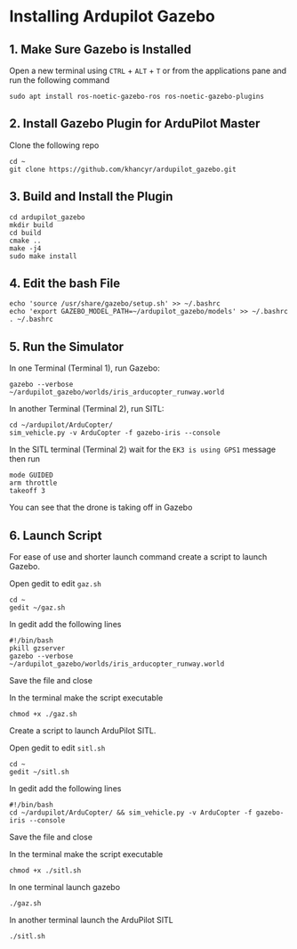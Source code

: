 # Installing Ardupilot Gazebo
## 1. Make Sure Gazebo is Installed
Open a new terminal using `CTRL` + `ALT` + `T` or from the applications pane and run the following command
```
sudo apt install ros-noetic-gazebo-ros ros-noetic-gazebo-plugins
```

## 2. Install Gazebo Plugin for ArduPilot Master
Clone the following repo
```
cd ~
git clone https://github.com/khancyr/ardupilot_gazebo.git
```

## 3. Build and Install the Plugin
```
cd ardupilot_gazebo
mkdir build
cd build
cmake ..
make -j4
sudo make install
```

## 4. Edit the bash File
```
echo 'source /usr/share/gazebo/setup.sh' >> ~/.bashrc
echo 'export GAZEBO_MODEL_PATH=~/ardupilot_gazebo/models' >> ~/.bashrc
. ~/.bashrc
```

## 5. Run the Simulator
In one Terminal (Terminal 1), run Gazebo:
```
gazebo --verbose ~/ardupilot_gazebo/worlds/iris_arducopter_runway.world
```

In another Terminal (Terminal 2), run SITL:
```
cd ~/ardupilot/ArduCopter/
sim_vehicle.py -v ArduCopter -f gazebo-iris --console
```

In the SITL terminal (Terminal 2) wait for the `EK3 is using GPS1` message then run
```
mode GUIDED
arm throttle
takeoff 3
```

You can see that the drone is taking off in Gazebo

## 6. Launch Script
For ease of use and shorter launch command create a script to launch Gazebo.

Open gedit to edit `gaz.sh`
```
cd ~
gedit ~/gaz.sh
```

In gedit add the following lines
```
#!/bin/bash
pkill gzserver
gazebo --verbose ~/ardupilot_gazebo/worlds/iris_arducopter_runway.world
```
Save the file and close

In the terminal make the script executable
```
chmod +x ./gaz.sh
```

Create a script to launch ArduPilot SITL.

Open gedit to edit `sitl.sh`
```
cd ~
gedit ~/sitl.sh
```

In gedit add the following lines
```
#!/bin/bash
cd ~/ardupilot/ArduCopter/ && sim_vehicle.py -v ArduCopter -f gazebo-iris --console
```
Save the file and close

In the terminal make the script executable
```
chmod +x ./sitl.sh
```

In one terminal launch gazebo
```
./gaz.sh
```

In another terminal launch the ArduPilot SITL
```
./sitl.sh
```